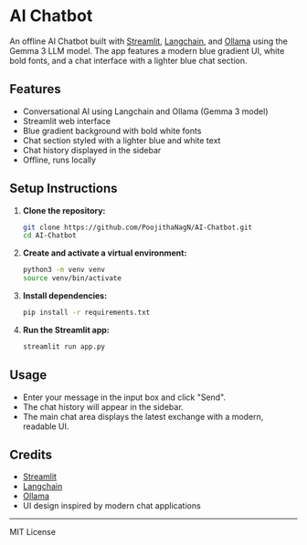 # AI Chatbot

An offline AI Chatbot built with [Streamlit](https://streamlit.io/), [Langchain](https://python.langchain.com/), and [Ollama](https://ollama.com/) using the Gemma 3 LLM model. The app features a modern blue gradient UI, white bold fonts, and a chat interface with a lighter blue chat section.

## Features
- Conversational AI using Langchain and Ollama (Gemma 3 model)
- Streamlit web interface
- Blue gradient background with bold white fonts
- Chat section styled with a lighter blue and white text
- Chat history displayed in the sidebar
- Offline, runs locally

## Setup Instructions

1. **Clone the repository:**
   ```bash
   git clone https://github.com/PoojithaNagN/AI-Chatbot.git
   cd AI-Chatbot
   ```

2. **Create and activate a virtual environment:**
   ```bash
   python3 -m venv venv
   source venv/bin/activate
   ```

3. **Install dependencies:**
   ```bash
   pip install -r requirements.txt
   ```

4. **Run the Streamlit app:**
   ```bash
   streamlit run app.py
   ```

## Usage
- Enter your message in the input box and click "Send".
- The chat history will appear in the sidebar.
- The main chat area displays the latest exchange with a modern, readable UI.

## Credits
- [Streamlit](https://streamlit.io/)
- [Langchain](https://python.langchain.com/)
- [Ollama](https://ollama.com/)
- UI design inspired by modern chat applications

---
MIT License
